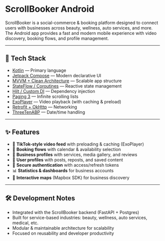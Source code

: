 # ScrollBooker Android

ScrollBooker is a social-commerce & booking platform designed to connect users with businesses across beauty, wellness, auto services, and more.
The Android app provides a fast and modern mobile experience with video discovery, booking flows, and profile management.

---

## 🚀 Tech Stack

- [Kotlin](https://kotlinlang.org/) — Primary language
- [Jetpack Compose](https://developer.android.com/jetpack/compose) — Modern declarative UI
- [MVVM + Clean Architecture](https://developer.android.com/topic/architecture) — Scalable app structure
- [StateFlow / Coroutines](https://developer.android.com/kotlin/flow) — Reactive state management
- [Hilt / Custom DI](https://dagger.dev/hilt/) — Dependency injection
- [Paging 3](https://developer.android.com/topic/libraries/architecture/paging/v3-overview) — Infinite scrolling lists
- [ExoPlayer](https://exoplayer.dev/) — Video playback (with caching & preload)
- [Retrofit + OkHttp](https://square.github.io/retrofit/) — Networking
- [ThreeTenABP](https://github.com/JakeWharton/ThreeTenABP) — Date/time handling

---

## ✨ Features

- 🎥 **TikTok-style video feed** with preloading & caching (ExoPlayer)
- 📅 **Booking flows** with calendar & availability selection
- 🏢 **Business profiles** with services, media gallery, and reviews
- 👤 **User profiles** with posts, reposts, and saved content
- 🔑 **Secure authentication** with access/refresh tokens
- 📊 **Statistics & dashboards** for business accounts
- 📍 **Interactive maps** (Mapbox SDK) for business discovery

---

## 🛠️ Development Notes
- Integrated with the ScrollBooker backend (FastAPI + Postgres)
- Built for service-based industries: beauty, wellness, auto services, medical, etc.
- Modular & maintainable architecture for scalability
- Focused on reusability and developer productivity
